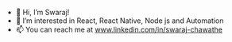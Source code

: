 - 👋 Hi, I’m Swaraj!
- 👀 I’m interested in React, React Native, Node js and Automation
- 📫 You can reach me at www.linkedin.com/in/swaraj-chawathe 

<!---
Gratts27/Gratts27 is a ✨ special ✨ repository because its `README.md` (this file) appears on your GitHub profile.
You can click the Preview link to take a look at your changes.
--->
